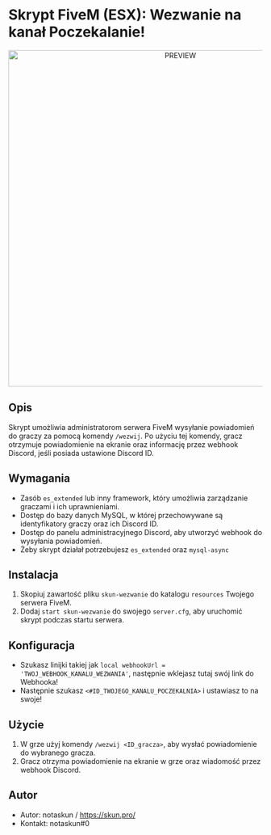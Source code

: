 # Skrypt FiveM (ESX): Wezwanie na kanał Poczekalanie!

<p align="center">
    <a href="https://i.imgur.com/7gvkWGh.png" target="_blank">
        <img src="https://i.imgur.com/7gvkWGh.png" alt="PREVIEW" width="666" height="auto" />
    </a>
</p>

## Opis

Skrypt umożliwia administratorom serwera FiveM wysyłanie powiadomień do graczy za pomocą komendy `/wezwij`. Po użyciu tej komendy, gracz otrzymuje powiadomienie na ekranie oraz informację przez webhook Discord, jeśli posiada ustawione Discord ID.

## Wymagania

- Zasób `es_extended` lub inny framework, który umożliwia zarządzanie graczami i ich uprawnieniami.
- Dostęp do bazy danych MySQL, w której przechowywane są identyfikatory graczy oraz ich Discord ID.
- Dostęp do panelu administracyjnego Discord, aby utworzyć webhook do wysyłania powiadomień.
- Żeby skrypt działał potrzebujesz `es_extended` oraz `mysql-async`

## Instalacja

1. Skopiuj zawartość pliku `skun-wezwanie` do katalogu `resources` Twojego serwera FiveM.
2. Dodaj `start skun-wezwanie` do swojego `server.cfg`, aby uruchomić skrypt podczas startu serwera.

## Konfiguracja

- Szukasz linijki takiej jak `local webhookUrl = 'TWOJ_WEBHOOK_KANALU_WEZWANIA'`, następnie wklejasz tutaj swój link do Webhooka!
- Następnie szukasz `<#ID_TWOJEGO_KANALU_POCZEKALNIA>` i ustawiasz to na swoje!

## Użycie

1. W grze użyj komendy `/wezwij <ID_gracza>`, aby wysłać powiadomienie do wybranego gracza.
2. Gracz otrzyma powiadomienie na ekranie w grze oraz wiadomość przez webhook Discord.

## Autor

- Autor: notaskun / https://skun.pro/
- Kontakt: notaskun#0
